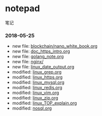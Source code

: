 # notepad
笔记
### 2018-05-25
* new file:  [blockchain/nano_white_book.org](https://github.com/cowkeys/notepad/tree/master/docdoc/blockchain/nano_white_book.org)
* new file: [doc_https_intro.org](https://github.com/cowkeys/notepad/tree/master/docdoc/doc_https_intro.org)   
* new file: [golang_note.org](https://github.com/cowkeys/notepad/tree/master/docdoc/golang_note.org )   
* new file: [nginx/](https://github.com/cowkeys/notepad/tree/master/docdoc/nginx/)
* new file: [linux_date_output.org](https://github.com/cowkeys/notepad/tree/master/docdoc/linux_date_output.org)
* modified: [linux_grep.org](https://github.com/cowkeys/notepad/tree/master/docdoc/linux_grep.org)
* modified: [linux_https.org](https://github.com/cowkeys/notepad/tree/master/docdoc/linux_https.org)
* modified: [linux_mysql.org](https://github.com/cowkeys/notepad/tree/master/docdoc/linux_mysql.org)
* modified: [linux_redis.org](https://github.com/cowkeys/notepad/tree/master/docdoc/linux_redis.org)
* modified: [linux_vim.org](https://github.com/cowkeys/notepad/tree/master/docdoc/linux_vim.org) 
* modified: [linux_zip.org](https://github.com/cowkeys/notepad/tree/master/docdoc/linux_zip.org) 
* modified: [linux_TOP_explain.org](https://github.com/cowkeys/notepad/tree/master/docdoc/linux_TOP_explain.org)
* modified: [nosql.org](https://github.com/cowkeys/notepad/tree/master/docdoc/nosql.org) 
